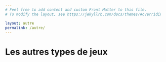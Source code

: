 ```yaml
---
# Feel free to add content and custom Front Matter to this file.
# To modify the layout, see https://jekyllrb.com/docs/themes/#overriding-theme-defaults

layout: autre
permalink: /autre/
---
```

<h1>Les autres types de jeux</h1>